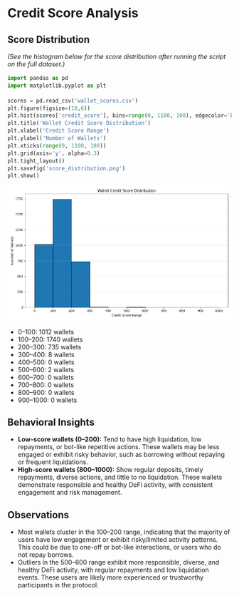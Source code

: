 # Credit Score Analysis

## Score Distribution

*(See the histogram below for the score distribution after running the script on the full dataset.)*

```python
import pandas as pd
import matplotlib.pyplot as plt

scores = pd.read_csv('wallet_scores.csv')
plt.figure(figsize=(10,6))
plt.hist(scores['credit_score'], bins=range(0, 1100, 100), edgecolor='black')
plt.title('Wallet Credit Score Distribution')
plt.xlabel('Credit Score Range')
plt.ylabel('Number of Wallets')
plt.xticks(range(0, 1100, 100))
plt.grid(axis='y', alpha=0.3)
plt.tight_layout()
plt.savefig('score_distribution.png')
plt.show()
```

![Score Distribution](score_distribution.png)
- 0–100: 1012 wallets
- 100–200: 1740 wallets
- 200–300: 735 wallets
- 300–400: 8 wallets
- 400–500: 0 wallets
- 500–600: 2 wallets
- 600–700: 0 wallets
- 700–800: 0 wallets
- 800–900: 0 wallets
- 900–1000: 0 wallets

## Behavioral Insights

- **Low-score wallets (0–200):** Tend to have high liquidation, low repayments, or bot-like repetitive actions. These wallets may be less engaged or exhibit risky behavior, such as borrowing without repaying or frequent liquidations.
- **High-score wallets (800–1000):** Show regular deposits, timely repayments, diverse actions, and little to no liquidation. These wallets demonstrate responsible and healthy DeFi activity, with consistent engagement and risk management.

## Observations

- Most wallets cluster in the 100–200 range, indicating that the majority of users have low engagement or exhibit risky/limited activity patterns. This could be due to one-off or bot-like interactions, or users who do not repay borrows.
- Outliers in the 500–600 range exhibit more responsible, diverse, and healthy DeFi activity, with regular repayments and low liquidation events. These users are likely more experienced or trustworthy participants in the protocol.
